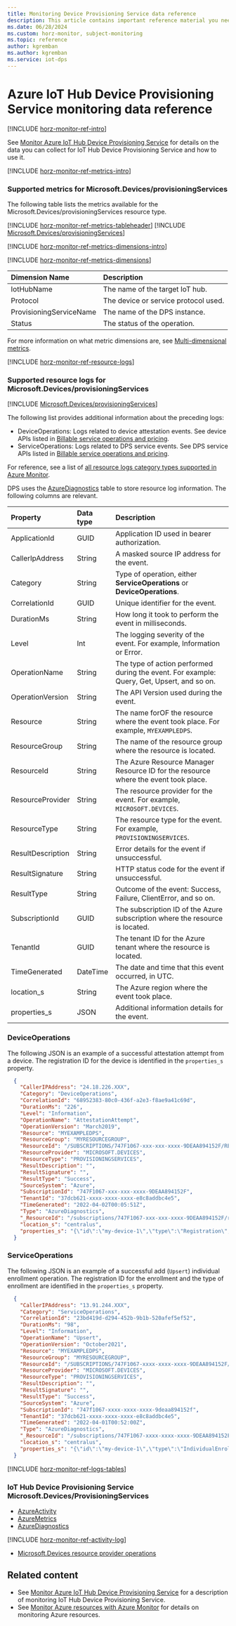 ```yaml
---
title: Monitoring Device Provisioning Service data reference
description: This article contains important reference material you need when you monitor Azure IoT Hub Device Provisioning Service.
ms.date: 06/28/2024
ms.custom: horz-monitor, subject-monitoring
ms.topic: reference
author: kgremban
ms.author: kgremban
ms.service: iot-dps
---
```


# Azure IoT Hub Device Provisioning Service monitoring data reference

[!INCLUDE [horz-monitor-ref-intro](~/reusable-content/ce-skilling/azure/includes/azure-monitor/horizontals/horz-monitor-ref-intro.md)]

See [Monitor Azure IoT Hub Device Provisioning Service](monitor-iot-dps.md) for details on the data you can collect for IoT Hub Device Provisioning Service and how to use it.

[!INCLUDE [horz-monitor-ref-metrics-intro](~/reusable-content/ce-skilling/azure/includes/azure-monitor/horizontals/horz-monitor-ref-metrics-intro.md)]

### Supported metrics for Microsoft.Devices/provisioningServices

The following table lists the metrics available for the Microsoft.Devices/provisioningServices resource type.

[!INCLUDE [horz-monitor-ref-metrics-tableheader](~/reusable-content/ce-skilling/azure/includes/azure-monitor/horizontals/horz-monitor-ref-metrics-tableheader.md)]
[!INCLUDE [Microsoft.Devices/provisioningServices](~/reusable-content/ce-skilling/azure/includes/azure-monitor/reference/metrics/microsoft-devices-provisioningservices-metrics-include.md)]

[!INCLUDE [horz-monitor-ref-metrics-dimensions-intro](~/reusable-content/ce-skilling/azure/includes/azure-monitor/horizontals/horz-monitor-ref-metrics-dimensions-intro.md)]

[!INCLUDE [horz-monitor-ref-metrics-dimensions](~/reusable-content/ce-skilling/azure/includes/azure-monitor/horizontals/horz-monitor-ref-metrics-dimensions.md)]

| Dimension Name          | Description |
|:------------------------|:-------------------------------------|
| IotHubName              | The name of the target IoT hub.      |
| Protocol                | The device or service protocol used. |
| ProvisioningServiceName | The name of the DPS instance.        |
| Status                  | The status of the operation.         |

For more information on what metric dimensions are, see [Multi-dimensional metrics](/azure/azure-monitor/platform/data-platform-metrics#multi-dimensional-metrics).

[!INCLUDE [horz-monitor-ref-resource-logs](~/reusable-content/ce-skilling/azure/includes/azure-monitor/horizontals/horz-monitor-ref-resource-logs.md)]

### Supported resource logs for Microsoft.Devices/provisioningServices

[!INCLUDE [Microsoft.Devices/provisioningServices](~/reusable-content/ce-skilling/azure/includes/azure-monitor/reference/logs/microsoft-devices-provisioningservices-logs-include.md)]

The following list provides additional information about the preceding logs:

- DeviceOperations: Logs related to device attestation events. See device APIs listed in [Billable service operations and pricing](about-iot-dps.md#billable-service-operations-and-pricing).
- ServiceOperations: Logs related to DPS service events. See DPS service APIs listed in [Billable service operations and pricing](about-iot-dps.md#billable-service-operations-and-pricing).

For reference, see a list of [all resource logs category types supported in Azure Monitor](/azure/azure-monitor/platform/resource-logs-schema).

DPS uses the [AzureDiagnostics](/azure/azure-monitor/reference/tables/azurediagnostics) table to store resource log information. The following columns are relevant.

| Property | Data type | Description |
|:--- |:---|:---|
| ApplicationId | GUID | Application ID used in bearer authorization. |
| CallerIpAddress | String | A masked source IP address for the event. |
| Category | String | Type of operation, either **ServiceOperations** or **DeviceOperations**. |
| CorrelationId | GUID | Unique identifier for the event. |
| DurationMs | String | How long it took to perform the event in milliseconds. |
| Level | Int | The logging severity of the event. For example, Information or Error. |
| OperationName | String | The type of action performed during the event. For example: Query, Get, Upsert, and so on.  |
| OperationVersion | String | The API Version used during the event. |
| Resource | String | The name forOF the resource where the event took place. For example, `MYEXAMPLEDPS`. |
| ResourceGroup | String | The name of the resource group where the resource is located. |
| ResourceId | String | The Azure Resource Manager Resource ID for the resource where the event took place. |
| ResourceProvider | String | The resource provider for the event. For example, `MICROSOFT.DEVICES`. |
| ResourceType | String | The resource type for the event. For example, `PROVISIONINGSERVICES`. |
| ResultDescription | String | Error details for the event if unsuccessful. |
| ResultSignature | String | HTTP status code for the event if unsuccessful. |
| ResultType | String | Outcome of the event: Success, Failure, ClientError, and so on. |
| SubscriptionId | GUID | The subscription ID of the Azure subscription where the resource is located. |
| TenantId | GUID | The tenant ID for the Azure tenant where the resource is located. |
| TimeGenerated | DateTime | The date and time that this event occurred, in UTC. |
| location_s | String | The Azure region where the event took place. |
| properties_s | JSON | Additional information details for the event. |

### DeviceOperations

The following JSON is an example of a successful attestation attempt from a device. The registration ID for the device is identified in the `properties_s` property.

```json
  {
    "CallerIPAddress": "24.18.226.XXX",
    "Category": "DeviceOperations",
    "CorrelationId": "68952383-80c0-436f-a2e3-f8ae9a41c69d",
    "DurationMs": "226",
    "Level": "Information",
    "OperationName": "AttestationAttempt",
    "OperationVersion": "March2019",
    "Resource": "MYEXAMPLEDPS",
    "ResourceGroup": "MYRESOURCEGROUP",
    "ResourceId": "/SUBSCRIPTIONS/747F1067-xxx-xxx-xxxx-9DEAA894152F/RESOURCEGROUPS/MYRESOURCEGROUP/PROVIDERS/MICROSOFT.DEVICES/PROVISIONINGSERVICES/MYEXAMPLEDPS",
    "ResourceProvider": "MICROSOFT.DEVICES",
    "ResourceType": "PROVISIONINGSERVICES",
    "ResultDescription": "",
    "ResultSignature": "",
    "ResultType": "Success",
    "SourceSystem": "Azure",
    "SubscriptionId": "747F1067-xxx-xxx-xxxx-9DEAA894152F",
    "TenantId": "37dcb621-xxxx-xxxx-xxxx-e8c8addbc4e5",
    "TimeGenerated": "2022-04-02T00:05:51Z",
    "Type": "AzureDiagnostics",
    "_ResourceId": "/subscriptions/747F1067-xxx-xxx-xxxx-9DEAA894152F/resourcegroups/myresourcegroup/providers/microsoft.devices/provisioningservices/myexampledps",
    "location_s": "centralus",
    "properties_s": "{\"id\":\"my-device-1\",\"type\":\"Registration\",\"protocol\":\"Mqtt\"}",
  }

```

### ServiceOperations

The following JSON is an example of a successful add (`Upsert`) individual enrollment operation. The registration ID for the enrollment and the type of enrollment are identified in the `properties_s` property.

```json
  {
    "CallerIPAddress": "13.91.244.XXX",
    "Category": "ServiceOperations",
    "CorrelationId": "23bd419d-d294-452b-9b1b-520afef5ef52",
    "DurationMs": "98",
    "Level": "Information",
    "OperationName": "Upsert",
    "OperationVersion": "October2021",
    "Resource": "MYEXAMPLEDPS",
    "ResourceGroup": "MYRESOURCEGROUP",
    "ResourceId": "/SUBSCRIPTIONS/747F1067-xxxx-xxxx-xxxx-9DEAA894152F/RESOURCEGROUPS/MYRESOURCEGROUP/PROVIDERS/MICROSOFT.DEVICES/PROVISIONINGSERVICES/MYEXAMPLEDPS",
    "ResourceProvider": "MICROSOFT.DEVICES",
    "ResourceType": "PROVISIONINGSERVICES",
    "ResultDescription": "",
    "ResultSignature": "",
    "ResultType": "Success",
    "SourceSystem": "Azure",
    "SubscriptionId": "747f1067-xxxx-xxxx-xxxx-9deaa894152f",
    "TenantId": "37dcb621-xxxx-xxxx-xxxx-e8c8addbc4e5",
    "TimeGenerated": "2022-04-01T00:52:00Z",
    "Type": "AzureDiagnostics",
    "_ResourceId": "/subscriptions/747F1067-xxxx-xxxx-xxxx-9DEAA894152F/resourcegroups/myresourcegroup/providers/microsoft.devices/provisioningservices/myexampledps",
    "location_s": "centralus",
    "properties_s": "{\"id\":\"my-device-1\",\"type\":\"IndividualEnrollment\",\"protocol\":\"Http\"}",
  }
```

[!INCLUDE [horz-monitor-ref-logs-tables](~/reusable-content/ce-skilling/azure/includes/azure-monitor/horizontals/horz-monitor-ref-logs-tables.md)]

### IoT Hub Device Provisioning Service Microsoft.Devices/ProvisioningServices

- [AzureActivity](/azure/azure-monitor/reference/tables/azureactivity#columns)
- [AzureMetrics](/azure/azure-monitor/reference/tables/azuremetrics#columns)
- [AzureDiagnostics](/azure/azure-monitor/reference/tables/azurediagnostics#columns)

[!INCLUDE [horz-monitor-ref-activity-log](~/reusable-content/ce-skilling/azure/includes/azure-monitor/horizontals/horz-monitor-ref-activity-log.md)]

- [Microsoft.Devices resource provider operations](/azure/role-based-access-control/resource-provider-operations#internet-of-things)

## Related content

- See [Monitor Azure IoT Hub Device Provisioning Service](monitor-iot-dps.md) for a description of monitoring IoT Hub Device Provisioning Service.
- See [Monitor Azure resources with Azure Monitor](/azure/azure-monitor/essentials/monitor-azure-resource) for details on monitoring Azure resources.
